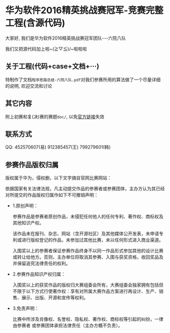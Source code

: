 华为软件2016精英挑战赛冠军-竞赛完整工程(含源代码)
==============================

大家好, 我们是华为软件2016精英挑战赛冠军团队---六院八队<p>
我们又把源代码加上啦~\(≧▽≦)/~啦啦啦<p>

## 关于工程(代码+case+文档+···)

特制作了文档`程序思路总结-六院八队.pdf`对我们参赛所用的算法做了一个尽量详细的说明, 欢迎交流和讨论<p>

## 其它内容

附上初赛和复(决)赛的赛题`doc/`, 以免[官方链接](http://codecraft.huawei.com/home/detail)失效<p>

## 联系方式

QQ: 452570607(易) 912385457(王) 799279601(韩)<p>

## 参赛作品版权归属
版权属于华为，侵权删，以下文字摘自官网比赛网站：<p>
依据国家有关法律法规，凡主动提交作品的参赛者或参赛团体，主办方认为其已经对所提交的作品版权归属作如下不可撤销声明：<p>
* 1.原创声明：<p>
参赛作品是参赛者原创作品，未侵犯任何他人的任何专利、著作权、商标权及其他知识产权。<p>
该作品未在报刊、杂志、网站（含开源社区）及其他媒体公开发表，未申请专利或进行版权登记的作品，未参加过其他比赛，未以任何形式进入商业渠道。<p>
入围奖以上的参赛者保证参赛作品终身不以同一作品形式参加其他的设计比赛或转让给他方。否则，主办单位将取消其参赛、入围与获奖资格，收回奖品及并保留追究法律责任的权利。<p>
* 2.参赛作品知识产权归属：<p>
入围奖以上的获奖作品的版权归大赛组委会所有，大赛组委会独家拥有包括但不限于以下方式行使著作权：享有对所属大赛作品方案进行再设计、生产、销售、展示、出版、开源和宣传等权利。<p>
* 3.免责声明：<p>
比赛中所涉及肖像权、名誉权、隐私权、著作权、商标权等引起的纠纷，一律由参赛者 或参赛团体承担法律责任（主办方概不负责）。<p>
